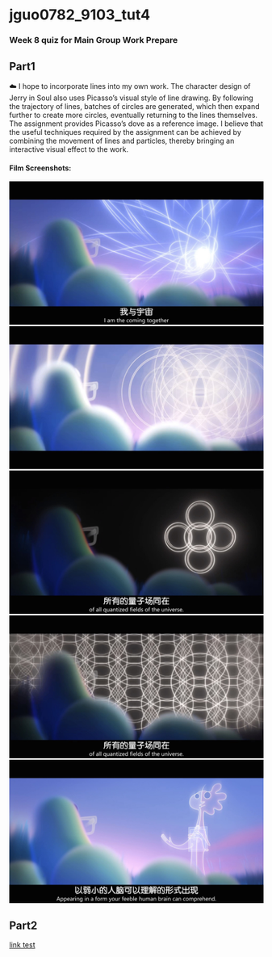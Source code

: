# jguo0782_9103_tut4
### Week 8 quiz for Main Group Work Prepare
## Part1 
:cloud:
 I hope to incorporate lines into my own work. The character design of Jerry in Soul also uses Picasso’s visual style of line drawing. By following the trajectory of lines, batches of circles are generated, which then expand further to create more circles, eventually returning to the lines themselves. The assignment provides Picasso’s dove as a reference image. I believe that the useful techniques required by the assignment can be achieved by combining the movement of lines and particles, thereby bringing an interactive visual effect to the work.
 #### Film Screenshots: 
![Image_of_film_Soul_1](readmeImages/Soul_1.jpg)
![Image_of_film_Soul_1](readmeImages/Soul_2.jpg)
![Image_of_film_Soul_1](readmeImages/Soul_3.jpg)
![Image_of_film_Soul_1](readmeImages/Soul_4.jpg)
![Image_of_film_Soul_1](readmeImages/Soul_5.jpg)
## Part2
[link test](https://dribbble.com/search/p5js)

